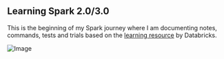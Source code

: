 ## Learning Spark 2.0/3.0

This is the beginning of my Spark journey where I am documenting notes, commands, tests and trials based on the [learning resource](https://pages.databricks.com/rs/094-YMS-629/images/LearningSpark2.0.pdf?utm_medium=email&utm_source=databricks&utm_campaign=7014N0000026tqzQAA) by Databricks.


![Image](https://www.google.com/url?sa=i&url=https%3A%2F%2Fwww.kodable.com%2Flearn%2Fparents-see-what-your-kids-are-learning%2Flearning-gif-5%2F&psig=AOvVaw0yElCxqjmWEckZ6HNcZFSq&ust=1638056374283000&source=images&cd=vfe&ved=0CAsQjRxqFwoTCOiZmdSZt_QCFQAAAAAdAAAAABAD)
